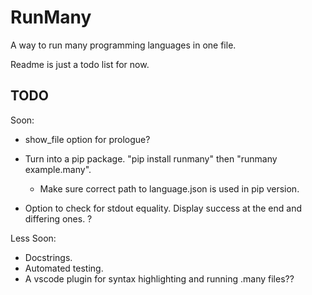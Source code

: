 # RunMany

A way to run many programming languages in one file.

Readme is just a todo list for now.

## TODO

Soon:

- show_file option for prologue?

- Turn into a pip package. "pip install runmany" then "runmany example.many".
  - Make sure correct path to language.json is used in pip version.

- Option to check for stdout equality. Display success at the end and differing ones. ?

Less Soon:

- Docstrings.
- Automated testing.
- A vscode plugin for syntax highlighting and running .many files??